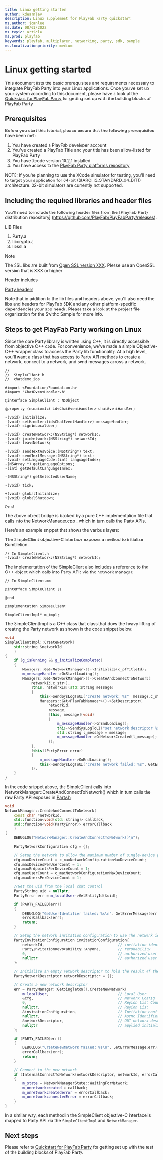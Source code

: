 ```yaml
---
title: Linux getting started
author: kdearnley
description: Linux supplement for PlayFab Party quickstart
ms.author: joanlee
ms.date: 08/01/2022
ms.topic: article
ms.prod: playfab
keywords: playfab, multiplayer, networking, party, sdk, sample
ms.localizationpriority: medium
---
```


# Linux getting started

This document lists the basic prerequisites and requirements necessary to integrate PlayFab Party into your Linux applications. Once you've set up your system according to this document, please have a look at the [Quickstart for PlayFab Party](quickstart.md) for getting set up with the building blocks of PlayFab Party.

## Prerequisites
Before you start this tutorial, please ensure that the following prerequisites have been met:

1. You have created a [PlayFab developer account](https://developer.playfab.com/en-us/sign-up)
2. You've created a PlayFab Title and your title has been allow-listed for PlayFab Party
3. You have Xcode version 10.2.1 installed
4. You have access to the [PlayFab Party platforms repository](https://github.com/PlayFab/PlayFabParty)

NOTE: If you're planning to use the XCode simulator for testing, you'll need to target your application for 64-bit ($(ARCHS_STANDARD_64_BIT)) architecture. 32-bit simulators are currently not supported.

## Including the required libraries and header files

You'll need to include the following header files from the [PlayFab Party distribution repository] (https://github.com/PlayFab/PlayFabParty/releases).


LIB Files

1. Party.a
2. libcrypto.a
3. libssl.a

> [!NOTE]
> The SSL libs are built from [Open SSL version XXX](https://github.com/openssl/openssl/tree/OpenSSL_1_1_1-stable). Please use an OpenSSL version that is XXX or higher

Header includes

[Party headers](https://github.com/PlayFab/PlayFabParty/tree/docs/include)

Note that in addition to the lib files and headers above, you'll also need the libs and headers for PlayFab SDK and any other platform-specific dependencies your app needs. Please take a look at the project file organization for the Swithc Sample for more info.

## Steps to get PlayFab Party working on Linux

Since the core Party library is written using C++, it is directly accessible from objective C++ code. For convenience, we've made a simple Objective-C++ wrapper class to access the Party lib functionality. At a high level, you'll want a class that has access to Party API methods to create a network, connect to a network, and send messages across a network. 


```obj-c
//
//  SimpleClient.h
//  chatdemo_ios

#import <Foundation/Foundation.h>
#import "ChatEventHandler.h"

@interface SimpleClient : NSObject

@property (nonatomic) id<ChatEventHandler> chatEventHandler;

-(void) initialize;
-(void) setHandler:(id<ChatEventHandler>) messageHandler;
-(void) signInLocalUser;

-(void) createNetwork:(NSString*) networkId;
-(void) joinNetwork:(NSString*) networkId;
-(void) leaveNetwork;

-(void) sendTextAsVoice:(NSString*) text;
-(void) sendTextMessage:(NSString*) text;
-(void) setLanguageCode:(int) languageIndex;
-(NSArray *) getLanguageOptions;
-(int) getDefaultLanguageIndex;

-(NSString*) getSelectedUserName;

-(void) tick;

+(void) globalInitialize;
+(void) globalShutdown;

@end

```

The above object bridge is backed by a pure C++ implementation file that calls into the [NetworkManager.cpp](https://github.com/PlayFab/PlayFabParty/blob/docs/android/PartySampleNetworkCommon/lib/NetworkManager.cpp) , which in turn calls the Party APIs.


Here's an example snippet that shows the various layers:

The SimpleClient objective-C interface exposes a method to initialize Bumblelion.

```obj-c
// In SimpleClient.h
-(void) createNetwork:(NSString*) networkId;
```

The implementation of the SimpleClient also includes a reference to the C++ object which calls into Party APIs via the network manager.

```obj-c
// In SimpleClient.mm

@interface SimpleClient ()

@end

@implementation SimpleClient

SimpleClientImpl* m_impl;
```

The SimpleClientImpl is a C++ class that class that does the heavy lifting of creating the Party network as shown in the code snippet below:

```cpp
void
SimpleClientImpl::CreateNetwork(
    std::string &networkId
    )
{
    if (g_isRunning && g_initializeCompleted)
    {
        Managers::Get<NetworkManager>()->Initialize(c_pfTitleId);
        m_messageHandler->OnStartLoading();
        Managers::Get<NetworkManager>()->CreateAndConnectToNetwork(
            networkId.c_str(),
            [this, networkId](std::string message)
            {
                this->SendSysLogToUI("create network: %s", message.c_str());
                Managers::Get<PlayFabManager>()->SetDescriptor(
                    networkId,
                    message, 
                    [this, message](void)
                    {
                        m_messageHandler->OnEndLoading();
                        this->SendSysLogToUI("set network descriptor %s", "successed");
                        std::string l_message = message;
                        m_messageHandler->OnNetworkCreated(l_message);
                    });
            },
            [this](PartyError error)
            {
                m_messageHandler->OnEndLoading();
                this->SendSysLogToUI("create network failed: %s", GetErrorMessage(error));
            });
    }
}
```

In the code snippet above, the SimpleClient calls into NetworkManager::CreateAndConnectToNetwork() which in turn calls the raw Party API exposed in [Party.h](https://github.com/PlayFab/PlayFabParty/blob/docs/include/Party.h)

```cpp
void 
NetworkManager::CreateAndConnectToNetwork(
    const char *networkId, 
    std::function<void(std::string)> callback, 
    std::function<void(PartyError)> errorCallback
    )
{
    DEBUGLOG("NetworkManager::CreateAndConnectToNetwork()\n");

    PartyNetworkConfiguration cfg = {};

    // Setup the network to allow the maximum number of single-device players of any device type
    cfg.maxDeviceCount = c_maxNetworkConfigurationMaxDeviceCount;
    cfg.maxDevicesPerUserCount = 1;
    cfg.maxEndpointsPerDeviceCount = 1;
    cfg.maxUserCount = c_maxNetworkConfigurationMaxDeviceCount;
    cfg.maxUsersPerDeviceCount = 1;

    //Get the uid from the local chat control
    PartyString uid = nullptr;
    PartyError err = m_localUser->GetEntityId(&uid);

    if (PARTY_FAILED(err))
    {
        DEBUGLOG("GetUserIdentifier failed: %s\n", GetErrorMessage(err));
        errorCallback(err);
        return;
    }

    // Setup the network invitation configuration to use the network id as an invitation id and allow anyone to join.
    PartyInvitationConfiguration invitationConfiguration{
        networkId,                                  // invitation identifier
        PartyInvitationRevocability::Anyone,        // revokability
        0,                                          // authorized user count
        nullptr                                     // authorized user list
    };

    // Initialize an empty network descriptor to hold the result of the following call.
    PartyNetworkDescriptor networkDescriptor = {};

    // Create a new network descriptor
    err = PartyManager::GetSingleton().CreateNewNetwork(
        m_localUser,                                // Local User
        &cfg,                                       // Network Config
        0,                                          // Region List Count
        nullptr,                                    // Region List
        &invitationConfiguration,                   // Invitation configuration
        nullptr,                                    // Async Identifier
        &networkDescriptor,                         // OUT network descriptor
        nullptr                                     // applied initialinvitationidentifier.
    );

    if (PARTY_FAILED(err))
    {
        DEBUGLOG("CreateNewNetwork failed: %s\n", GetErrorMessage(err));
        errorCallback(err);
        return;
    }

    // Connect to the new network
    if (InternalConnectToNetwork(networkDescriptor, networkId, errorCallback))
    {
        m_state = NetworkManagerState::WaitingForNetwork;
        m_onnetworkcreated = callback;
        m_onnetworkcreatederror = errorCallback;
        m_onnetworkconnectedError = errorCallback;
    }
}
```

In a similar way, each method in the SimpleClient objective-C interface is mapped to Party API via the `SimpleClientImpl` and `NetworkManager`.

## Next steps
Please refer to [Quickstart for PlayFab Party](quickstart.md) for getting set up with the rest of the building blocks of PlayFab Party.
